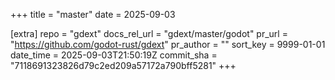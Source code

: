 +++
title = "master"
date = 2025-09-03

[extra]
repo = "gdext"
docs_rel_url = "gdext/master/godot"
pr_url = "https://github.com/godot-rust/gdext"
pr_author = ""
sort_key = 9999-01-01
date_time = 2025-09-03T21:50:19Z
commit_sha = "7118691323826d79c2ed209a57172a790bff5281"
+++


